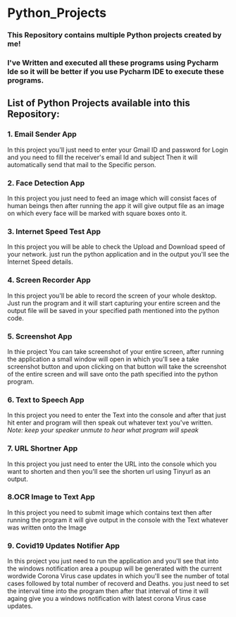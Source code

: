 # Python_Projects
### This Repository contains multiple Python projects created by me!
### I've Written and executed all these programs using Pycharm Ide so it will be better if you use Pycharm IDE to execute these programs.

## List of Python Projects available into this Repository:

### 1. Email Sender App
In this project you'll just need to enter your Gmail ID and password for Login and you need to fill the receiver's email Id and subject Then it will automatically send that mail to the Specific person.

### 2. Face Detection App
In this project you just need to feed an image which will consist faces of human beings then after running the app it will give output file as an image on which every face will be marked with square boxes onto it.

### 3. Internet Speed Test App
In this project you will be able to check the Upload and Download speed of your network. just run the python application and in the output you'll see the Internet Speed details.

### 4. Screen Recorder App
In this project you'll be able to record the screen of your whole desktop. Just run the program and it will start capturing your entire screen and the output file will be saved in your specified path mentioned into the python code.

### 5. Screenshot App
In thie project You can take screenshot of your entire screen, after running the application a small window will open in which you'll see a take screenshot button and upon clicking on that button will take the screenshot of the entire screen and will save onto the path specified into the python program.

### 6. Text to Speech App
In this project you need to enter the Text into the console and after that just hit enter and program will then speak out whatever text you've written.
*Note: keep your speaker unmute to hear what program will speak*

### 7. URL Shortner App
In this project you just need to enter the URL into the console which you want to shorten and then you'll see the shorten url using Tinyurl as an output.

### 8.OCR Image to Text App
In this project you need to submit image which contains text then after running the program it will give output in the console with the Text whatever was written onto the Image

### 9. Covid19 Updates Notifier App
In this project you just need to run the application and you'll see that into the windows notification area a poupup will be generated with the current wordwide Corona Virus case updates in which you'll see the number of total cases followed by total number of recoverd and Deaths.
you just need to set the interval time into the program then after that interval of time it will againg give you a windows notification with latest corona Virus case updates.

